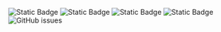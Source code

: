 ![Static Badge](https://img.shields.io/badge/blacklists-60-000000) ![Static Badge](https://img.shields.io/badge/blacklisted-2654452-cc0000) ![Static Badge](https://img.shields.io/badge/whitelisted-2245-00CC00) ![Static Badge](https://img.shields.io/badge/streaming_blacklist-28107-000000) ![GitHub issues](https://img.shields.io/github/issues/fabriziosalmi/blacklists)
